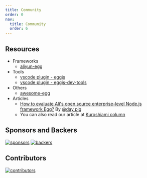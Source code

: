```yaml
---
title: Community
order: 0
nav:
  title: Community
  order: 6
---
```


## Resources

- Frameworks
  - [aliyun-egg](https://github.com/eggjs/aliyun-egg)
- Tools
  - [vscode plugin - eggjs](https://marketplace.visualstudio.com/items?itemName=atian25.eggjs)
  - [vscode plugin - eggjs-dev-tools](https://marketplace.visualstudio.com/items?itemName=yuzukwok.eggjs-dev-tools)
- Others
  - [awesome-egg](https://github.com/eggjs/awesome-egg)
- Articles
  - [How to evaluate Ali's open source enterprise-level Node.js framework Egg?](https://www.zhihu.com/question/50526101/answer/144952130) By [@day pig](https://github.com/atian25)
  - You can also read our article at [Kuroshiami column](https://zhuanlan.zhihu.com/eggjs)

## Sponsors and Backers

[![sponsors](https://opencollective.com/eggjs/tiers/sponsors.svg?avatarHeight=48)](https://opencollective.com/eggjs#support)
[![backers](https://opencollective.com/eggjs/tiers/backers.svg?avatarHeight=48)](https://opencollective.com/eggjs#support)

## Contributors

[![contributors](https://contrib.rocks/image?repo=eggjs/egg&max=240&columns=26)](https://github.com/eggjs/egg/graphs/contributors)
